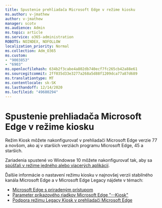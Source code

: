 ```yaml
---
title: Spustenie prehliadača Microsoft Edge v režime kiosku
ms.author: v-jmathew
author: v-jmathew
manager: scotv
ms.audience: Admin
ms.topic: article
ms.service: o365-administration
ROBOTS: NOINDEX, NOFOLLOW
localization_priority: Normal
ms.collection: Adm_O365
ms.custom:
- "9003853"
- "6903"
ms.openlocfilehash: 634b2f3cabe4a802db740ecf7fc265cb42a88e61
ms.sourcegitcommit: 2ff035d33e3277a268a5d88f1209dca77a87d689
ms.translationtype: MT
ms.contentlocale: sk-SK
ms.lasthandoff: 12/14/2020
ms.locfileid: "49680294"
---
```

# <a name="run-microsoft-edge-in-kiosk-mode"></a>Spustenie prehliadača Microsoft Edge v režime kiosku

Režim Kiosk môžete nakonfigurovať v prehliadači Microsoft Edge verzie 77 a novšom, ako aj v starších verziách programu Microsoft Edge, 45 a starších.

Zariadenia spustené vo Windowse 10 môžete nakonfigurovať tak, aby sa [spúšťali v režime jedného alebo viacerých aplikácií](https://go.microsoft.com/fwlink/?linkid=2133659).

Ďalšie informácie o nastavení režimu kiosku v najnovšej verzii stabilného kanála Microsoft Edge a v Microsoft Edge Legacy nájdete v témach:

- [Microsoft Edge s priradeným prístupom](https://go.microsoft.com/fwlink/?linkid=2133494)
- [Parameter príkazového riadkov Microsoft Edge "--Kiosk"](https://go.microsoft.com/fwlink/?linkid=2133724)
- [Podpora režimu Legacy Kiosk v prehliadači Microsoft Edge](https://go.microsoft.com/fwlink/?linkid=2133725)
